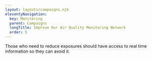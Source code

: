```yaml
---
layout: layouts/campaigns.njk
eleventyNavigation:
  key: Monitoring
  parent: Campaigns
  longTitle: Improve Our Air Quality Monitoring Network
  order: 5
---
```


Those who need to reduce exposures should have access to real time information so they can avoid it.




